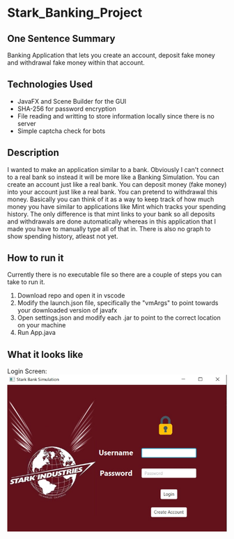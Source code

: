 # Stark_Banking_Project
## One Sentence Summary
Banking Application that lets you create an account, deposit fake money and withdrawal fake money within that account.


## Technologies Used
- JavaFX and Scene Builder for the GUI
- SHA-256 for password encryption
- File reading and writting to store information locally since there is no server
- Simple captcha check for bots


## Description
I wanted to make an application similar to a bank. Obviously I can't connect to a real bank so instead it will be more like a Banking Simulation.
You can create an account just like a real bank. You can deposit money (fake money) into your account just like a real bank.
You can pretend to withdrawal this money. Basically you can think of it as a way to keep track of how much money you have similar
to applications like Mint which tracks your spending history. The only difference is that mint links to your bank so all deposits
and withdrawals are done automatically whereas in this application that I made you have to manually type all of that in. There is 
also no graph to show spending history, atleast not yet.


## How to run it
Currently there is no executable file so there are a couple of steps you can take to run it.
1. Download repo and open it in vscode
2. Modify the launch.json file, specifically the "vmArgs" to point towards your downloaded version of javafx
3. Open settings.json and modify each .jar to point to the correct location on your machine
4. Run App.java



## What it looks like

Login Screen:
![alt text](https://github.com/JeremyTaraba/Stark_Banking_Project/blob/main/ReadMe_Images/StarkBankLogin.jpg?raw=true)
